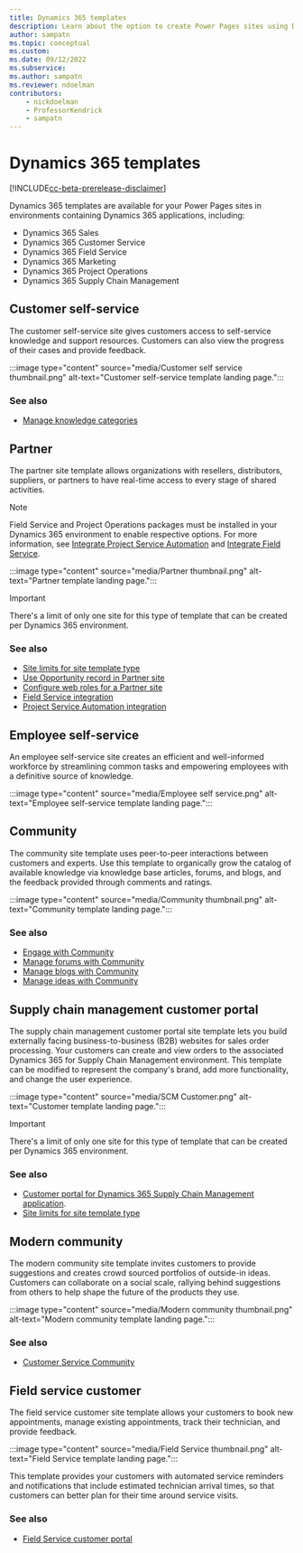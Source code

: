 ```yaml
---
title: Dynamics 365 templates
description: Learn about the option to create Power Pages sites using Dynamics 365 templates.
author: sampatn
ms.topic: conceptual
ms.custom: 
ms.date: 09/12/2022
ms.subservice:
ms.author: sampatn
ms.reviewer: ndoelman
contributors:
    - nickdoelman
    - ProfessorKendrick
    - sampatn
---
```


# Dynamics 365 templates

[!INCLUDE[cc-beta-prerelease-disclaimer](../includes/cc-beta-prerelease-disclaimer.md)]

Dynamics 365 templates are available for your Power Pages sites in environments containing Dynamics 365 applications, including:

- Dynamics 365 Sales
- Dynamics 365 Customer Service
- Dynamics 365 Field Service
- Dynamics 365 Marketing
- Dynamics 365 Project Operations
- Dynamics 365 Supply Chain Management

## Customer self-service

The customer self-service site gives customers access to self-service knowledge and support resources.  Customers can also view the progress of their cases and provide feedback.

:::image type="content" source="media/Customer self service thumbnail.png" alt-text="Customer self-service template landing page.":::

### See also 

- [Manage knowledge categories](/powerapps/maker/portals/configure-knowledge-categories-articles)

## Partner

The partner site template allows organizations with resellers, distributors, suppliers, or partners to have real-time access to every stage of shared activities.

>[!NOTE]
>Field Service and Project Operations packages must be installed in your Dynamics 365 environment to enable respective options. For more information, see [Integrate Project Service Automation](/dynamics365/portals/integrate-project-service-automation) and [Integrate Field Service](/dynamics365/portals/integrate-field-service).

:::image type="content" source="media/Partner thumbnail.png" alt-text="Partner template landing page.":::    

>[!IMPORTANT]
> There's a limit of only one site for this type of template that can be created per Dynamics 365 environment. 

### See also 

- [Site limits for site template type](/powerapps/maker/portals/create-additional-portals)
- [Use Opportunity record in Partner site](/powerapps/maker/portals/customer-engagement-apps/create-edit-and-distribute-opportunities-dynamics-365)
- [Configure web roles for a Partner site](/powerapps/maker/portals/customer-engagement-apps/configure-web-roles-partner-portal)
- [Field Service integration](/powerapps/maker/portals/customer-engagement-apps/integrate-field-service)
- [Project Service Automation integration](/powerapps/maker/portals/customer-engagement-apps/integrate-project-service-automation)

## Employee self-service 

An employee self-service site creates an efficient and well-informed workforce by streamlining common tasks and empowering employees with a definitive source of knowledge.

:::image type="content" source="media/Employee self service.png" alt-text="Employee self-service template landing page.":::    

## Community 

The community site template uses peer-to-peer interactions between customers and experts.  Use this template to organically grow the catalog of available knowledge via knowledge base articles, forums, and blogs, and the feedback provided through comments and ratings.

:::image type="content" source="media/Community thumbnail.png" alt-text="Community template landing page.":::    

### See also 

- [Engage with Community](/powerapps/maker/portals/customer-engagement-apps/engage-with-communities)
- [Manage forums with Community](/powerapps/maker/portals/customer-engagement-apps/setup-manage-forums)
- [Manage blogs with Community](/powerapps/maker/portals/customer-engagement-apps/manage-blogs)
- [Manage ideas with Community](/powerapps/maker/portals/customer-engagement-apps/crowdsource-ideas)

## Supply chain management customer portal

The supply chain management customer portal site template lets you build externally facing business-to-business (B2B) websites for sales order processing. Your customers can create and view orders to the associated Dynamics 365 for Supply Chain Management environment. This template can be modified to represent the company's brand, add more functionality, and change the user experience. 

:::image type="content" source="media/SCM Customer.png" alt-text="Customer template landing page.":::    

>[!IMPORTANT]
> There's a limit of only one site for this type of template that can be created per Dynamics 365 environment. 

### See also

- [Customer portal for Dynamics 365 Supply Chain Management application](/dynamics-365-unified-operations-public/articles/supply-chain/sales-marketing/customer-portal-overview).
- [Site limits for site template type](/powerapps/maker/portals/create-additional-portals)

## Modern community 

The modern community site template invites customers to provide suggestions and creates crowd sourced portfolios of outside-in ideas. Customers can collaborate on a social scale, rallying behind suggestions from others to help shape the future of the products they use. 

:::image type="content" source="media/Modern community thumbnail.png" alt-text="Modern community template landing page.":::    

### See also 

- [Customer Service Community](/dynamics365/customer-service/community-get-started)

## Field service customer 

The field service customer site template allows your customers to book new appointments, manage existing appointments, track their technician, and provide feedback. 

:::image type="content" source="media/Field Service thumbnail.png" alt-text="Field Service template landing page.":::   

This template provides your customers with automated service reminders and notifications that include estimated technician arrival times, so that customers can better plan for their time around service visits.  

### See also 

- [Field Service customer portal](/dynamics365/field-service/field-service-portal-homepage)


